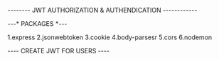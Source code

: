 -------- JWT AUTHORIZATION & AUTHENDICATION ------------

---* PACKAGES *---

1.express 
2.jsonwebtoken
3.cookie
4.body-parsesr
5.cors
6.nodemon


---- CREATE JWT FOR USERS ----

 